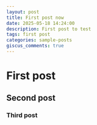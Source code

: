 ```yaml
---
layout: post
title: First post now
date: 2025-05-18 14:24:00
description: First post to test
tags: first post
categories: sample-posts
giscus_comments: true
---
```


# First post

## Second post

### Third post
